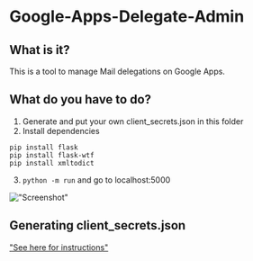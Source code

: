 # Google-Apps-Delegate-Admin

## What is it?

This is a tool to manage Mail delegations on Google Apps.

## What do you have to do?

1. Generate and put your own client_secrets.json in this folder
2. Install dependencies

```
pip install flask
pip install flask-wtf
pip install xmltodict
```
3. ```python -m run``` and go to localhost:5000

!["Screenshot"](http://i.imgur.com/9QlLvn0.png)

## Generating client_secrets.json

["See here for instructions"](https://developers.google.com/api-client-library/python/guide/aaa_oauth#acquiring--client-ids-and-secrets)
